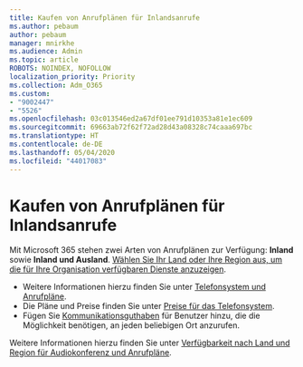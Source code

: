 ```yaml
---
title: Kaufen von Anrufplänen für Inlandsanrufe
ms.author: pebaum
author: pebaum
manager: mnirkhe
ms.audience: Admin
ms.topic: article
ROBOTS: NOINDEX, NOFOLLOW
localization_priority: Priority
ms.collection: Adm_O365
ms.custom:
- "9002447"
- "5526"
ms.openlocfilehash: 03c013546ed2a67df01ee791d10353a81e1ec609
ms.sourcegitcommit: 69663ab72f62f72ad28d43a08328c74caaa697bc
ms.translationtype: HT
ms.contentlocale: de-DE
ms.lasthandoff: 05/04/2020
ms.locfileid: "44017083"
---
```

# <a name="purchase-domestic-calling-plans"></a>Kaufen von Anrufplänen für Inlandsanrufe

Mit Microsoft 365 stehen zwei Arten von Anrufplänen zur Verfügung: **Inland** sowie **Inland und Ausland**. [Wählen Sie Ihr Land oder Ihre Region aus, um die für Ihre Organisation verfügbaren Dienste anzuzeigen](https://docs.microsoft.com/MicrosoftTeams/country-and-region-availability-for-audio-conferencing-and-calling-plans/country-and-region-availability-for-audio-conferencing-and-calling-plans#select-your-country-or-region-to-see-whats-available-for-your-organization).

- Weitere Informationen hierzu finden Sie unter [Telefonsystem und Anrufpläne](https://docs.microsoft.com/MicrosoftTeams/calling-plan-landing-page).
- Die Pläne und Preise finden Sie unter [Preise für das Telefonsystem](https://www.microsoft.com/microsoft-365/microsoft-teams/voice-calling#Requirements).
- Fügen Sie [Kommunikationsguthaben](https://docs.microsoft.com/MicrosoftTeams/country-and-region-availability-for-audio-conferencing-and-calling-plans/country-and-region-availability-for-audio-conferencing-and-calling-plans#communications-credits) für Benutzer hinzu, die die Möglichkeit benötigen, an jeden beliebigen Ort anzurufen.

Weitere Informationen hierzu finden Sie unter [Verfügbarkeit nach Land und Region für Audiokonferenz und Anrufpläne](https://docs.microsoft.com/MicrosoftTeams/country-and-region-availability-for-audio-conferencing-and-calling-plans/country-and-region-availability-for-audio-conferencing-and-calling-plans). 
